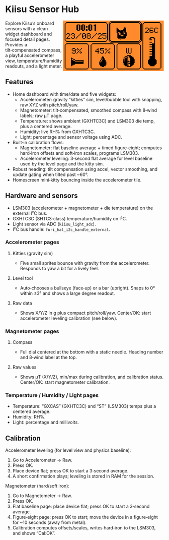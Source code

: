 # Kiisu Sensor Hub

<img src="./sensorhubpreview.png" alt="Kiisu Sensor Hub preview" align="right" width="320" />

Explore Kiisu’s onboard sensors with a clean widget dashboard and focused detail pages. Provides a tilt‑compensated compass, a playful accelerometer view, temperature/humidity readouts, and a light meter.


## Features

- Home dashboard with time/date and five widgets:
  - Accelerometer: gravity “kitties” sim, level/bubble tool with snapping, raw XYZ with pitch/roll/yaw.
  - Magnetometer: tilt‑compensated, smoothed compass with 8‑wind labels; raw μT page.
  - Temperature: shows ambient (GXHTC3C) and LSM303 die temp, plus a centered average.
  - Humidity: live RH% from GXHTC3C.
  - Light: percentage and sensor voltage using ADC.
- Built‑in calibration flows:
  - Magnetometer: flat baseline average + timed figure‑eight; computes hard‑iron offsets and soft‑iron scales, programs LSM303.
  - Accelerometer leveling: 3‑second flat average for level baseline used by the level page and the kitty sim.
- Robust heading: tilt compensation using accel, vector smoothing, and update gating when tilted past ~60°.
- Homescreen mini‑kitty bouncing inside the accelerometer tile.

## Hardware and sensors

- LSM303 (accelerometer + magnetometer + die temperature) on the external I²C bus.
- GXHTC3C (SHTC3‑class) temperature/humidity on I²C.
- Light sensor via ADC (`kiisu_light_adc`).
- I²C bus handle: `furi_hal_i2c_handle_external`.


### Accelerometer pages

1) Kitties (gravity sim)
	- Five small sprites bounce with gravity from the accelerometer. Responds to yaw a bit for a lively feel.

2) Level tool
	- Auto‑chooses a bullseye (face‑up) or a bar (upright). Snaps to 0° within ±3° and shows a large degree readout.

3) Raw data
	- Shows X/Y/Z in g plus compact pitch/roll/yaw. Center/OK: start accelerometer leveling calibration (see below).

### Magnetometer pages

1) Compass
	- Full dial centered at the bottom with a static needle. Heading number and 8‑wind label at the top.

2) Raw values
	- Shows μT (X/Y/Z), min/max during calibration, and calibration status. Center/OK: start magnetometer calibration.

### Temperature / Humidity / Light pages

- Temperature: “GXCAS” (GXHTC3C) and “ST” (LSM303) temps plus a centered average.
- Humidity: RH%.
- Light: percentage and millivolts.

## Calibration

Accelerometer leveling (for level view and physics baseline):

1) Go to Accelerometer → Raw.
2) Press OK.
3) Place device flat; press OK to start a 3‑second average.
4) A short confirmation plays; leveling is stored in RAM for the session.

Magnetometer (hard/soft iron):

1) Go to Magnetometer → Raw.
2) Press OK.
3) Flat baseline page: place device flat; press OK to start a 3‑second average.
4) Figure‑eight page: press OK to start; move the device in a figure‑eight for ~10 seconds (away from metal).
5) Calibration computes offsets/scales, writes hard‑iron to the LSM303, and shows “Cal:OK”.